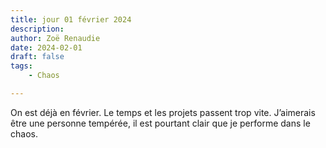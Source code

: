 ```yaml
---
title: jour 01 février 2024
description: 
author: Zoë Renaudie
date: 2024-02-01
draft: false
tags:
    - Chaos

---
```


On est déjà en février. Le temps et les projets passent trop vite.
J’aimerais être une personne tempérée, il est pourtant clair que je performe dans le chaos. 
